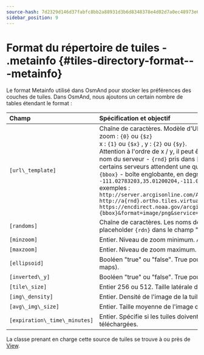 ```yaml
---
source-hash: 7d2329d146d37fabfc8bb2a88931d3b6d8348378e4d02d7a0ec48973e6660cea
sidebar_position: 9
---
```


# Format du répertoire de tuiles - .metainfo {#tiles-directory-format---metainfo}

Le format Metainfo utilisé dans OsmAnd pour stocker les préférences des couches de tuiles. Dans OsmAnd, nous ajoutons un certain nombre de tables étendant le format :

| Champ | Spécification et objectif |
| :---- | :---------------|
| `[url\_template]` | Chaîne de caractères. Modèle d'URL pour télécharger les tuiles avec :<br /> zoom : `{0}` ou `{$z}`<br /> x : `{1}` ou `{$x}` , y : `{2}` ou `{$y}`.<br />  Attention à l'ordre de x / y, il peut être différent dans l'url<br />nom du serveur - `{rnd}` pris dans [randoms]<br />certains serveurs attendent une quadkey - `{q}` qui doit être utilisée à la place de XYZ<br />`{bbox}` - boîte englobante, en degrés, au format minLongitude,minLatitude,maxLongitude,maxLatitude, tel que `-111.02783203,35.01200204,-111.00585938,35.02999637`<br />exemples :<br />`http://server.arcgisonline.com/ArcGIS/rest/services/World_Imagery/MapServer/tile/{$z}/{$y}/{$x}`<br />`http://a{rnd}.ortho.tiles.virtualearth.net/tiles/a{q}.jpeg?g=700`<br />`https://encdirect.noaa.gov/arcgis/services/encdirect/enc_harbour/MapServer/WmsServer?bbox={bbox}&format=image/png&service=WMS&version=1.1.1&request=GetMap&srs=EPSG:4326&width=256&height=256&layers=0,6,11&map=&styles=` |
| `[randoms]` | Chaîne de caractères. Les noms des miroirs du serveur. Séparés par des virgules. Une de ces valeurs remplacera aléatoirement le placeholder `{rdn}` dans le champ "url". |
| `[minzoom]` | Entier. Niveau de zoom minimum. Au format régulier (OSM, Google maps). |
| `[maxzoom]` | Entier. Niveau de zoom maximum. Au format régulier (OSM, Google maps). |
| `[ellipsoid]` | Booléen "true" ou "false". True pour Mercator Elliptique (tuiles Yandex). False pour Mercator Web Sphérique régulier (OSM, Google maps). |
| `[inverted\_y]` | Booléen "true" ou "false". True pour un numéro de tuile Y inversé (tuiles Nakarte.me). |
| `[tile\_size]` | Entier 256 ou 512. Taille latérale de la tuile téléchargée en px. |
| `[img\_density]` | Entier. Densité de l'image de la tuile. |
| `[avg\_img\_size]` | Entier. Taille moyenne de l'image de la tuile. |
| `[expiration\_time\_minutes]` | Entier. Spécifie si les tuiles doivent expirer après le nombre de minutes donné. Elles seraient toujours affichées, mais aussi re-téléchargées. |

La classe prenant en charge cette source de tuiles se trouve à ou près de [View](https://github.com/osmandapp/Osmand/blob/master/OsmAnd-java/src/main/java/net/osmand/map/TileSourceManager.java#L28).